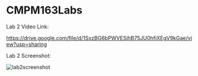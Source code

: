 # CMPM163Labs

Lab 2 Video Link:

https://drive.google.com/file/d/1SxzBG6bPWVESihB75JU0hfiXEgV9kGae/view?usp=sharing

Lab 2 Screenshot:

![lab2screenshot](http://drive.google.com/uc?export=view&id=1EaoZ6V2aQ8FwHX76pnbA1w0SAQs6PEgs)
